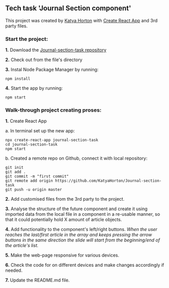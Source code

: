 ## Tech task 'Journal Section component'

This project was created by [Katya Horton](https://github.com/KatyaHorton) with [Create React App](https://github.com/facebook/create-react-app) and 3rd party files.  

### Start the project: 

**1.** Download the [Journal-section-task repository](https://github.com/KatyaHorton/Journal-section-task)

**2.** Check out from the file's directory

**3.**  Instal Node Package Manager by running:

```
npm install
```

**4.**  Start the app by running: 

```
npm start
```

### Walk-through project creating proses:

**1.** Create React App

a. In terminal set up the new app: 

```
npx create-react-app journal-section-task
cd journal-section-task
npm start
```

b. Created a remote repo on Github, connect it with local repository:

```
git init
git add .
git commit -m "first commit"
git remote add origin https://github.com/KatyaHorton/Journal-section-task
git push -u origin master
``` 

**2.** Add customised files from the 3rd party to the project.

**3.** Analyse the structure of the future component and create it using imported data from the local file in a component in a re-usable manner, so that it could potentially hold X amount of article objects.

**4.** Add functionality to the component's left/right buttons.
*When the user reaches the last/first article in the array and keeps pressing the arrow buttons in the same direction the slide will start from the beginning/end of the article's list.*

**5.** Make the web-page responsive for various devices. 

**6.** Check the code for on different devices and make changes accordingly if needed.

**7.** Update the README.md file.




